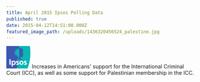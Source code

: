 ```yaml
---
title: April 2015 Ipsos Polling Data
published: true
date: 2015-04-12T14:51:00.000Z
featured_image_path: /uploads/1436320456524_palestine.jpg
---
```



![](/uploads/1430405948577_logo-hdr-ipsos.gif) Increases in Americans' support for the International Criminal Court (ICC), as well as some support for Palestinian membership in the ICC.